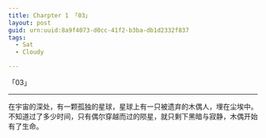 ```yaml
---
title: Charpter 1 「03」
layout: post
guid: urn:uuid:8a9f4073-d0cc-41f2-b3ba-db1d2332f837
tags:
  - Sat
  - Cloudy

---
```


「03」

------

​	在宇宙的深处，有一颗孤独的星球，星球上有一只被遗弃的木偶人，埋在尘埃中。不知道过了多少时间，只有偶尔穿越而过的陨星，就只剩下黑暗与寂静，木偶开始有了生命。



